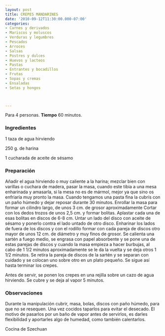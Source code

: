 ```yaml
---
layout: post
title: CREPES MANDARINES
date: '2010-09-12T11:30:00.000-07:00'
categories:
- Carnes y derivados
- Mariscos y moluscos
- Verduras y legumbres
- Pescados
- Arroces
- Salsas
- Postres y dulces
- Huevos y lacteos
- Pastas
- Entrantes y bocadillos
- Frutas
- Sopas y cremas
- Ensaladas
- Setas y hongos
 


---
```


Para 4 personas.
<b>Tiempo</b> 60 minutos.

<h3>Ingredientes</h3>

1 taza de agua hirviendo

250 g. de harina

1 cucharada de aceite de sésamo

<h3>Preparación</h3>

Añadir el agua hirviendo o muy caliente a la harina; mezclar bien con varillas o cuchara de madera, pasar la masa, cuando este tibia a una mesa enharinada y amasarla, si la mesa no es de mármol, mejor ya que sino os enfriaría muy pronto la masa. Cuando tengamos una pasta fina la cubrís con un paño húmedo y dejar reposar durante 30 minutos. Enrollar la masa para formar un cilindro largo, de unos 3 cm. de grosor aproximadamente Cortar con los dedos trozos de unos 2,5 cm. y formar bolitas. Aplastar cada una de esas bolitas en discos de 6-8 cm. Untar un lado del disco con aceite de sésamo y ponerlo contra el lado untado de otro disco. Enharinar los lados de fuera de los discos y con el rodillo formar con cada pareja de discos otro mayor de unos 12 cm. de diámetro y muy finos de grosor. Se calienta una sartén a fuego medio, se engrasa con papel absorbente y se pone una de estas parejas de discos y cuando la masa empieza a hacer burbujas, al cabo de 1 1/2 minutos aproximadamente se le da la vuelta y se deja otros 1 1/2 minutos. Se retira la pareja de discos de la sartén y se separan con cuidado y se colocan uno sobre otro en un plato pequeño. Se sigue así hasta terminar los crepes.

Antes de servir, se ponen los crepes en una rejilla sobre un cazo de agua hirviendo. Se cubre y se deja al vapor 5 minutos.

<h3>Observaciones</h3>

Durante la manipulación cubrir, masa, bolas, discos con paño húmedo, para que no se resequen. Una vez cocidos taparlos para evitar el desecado. El motivo de pasarlos por un baño de vapor antes de servirlos, es darles flexibilidad y aportarles algo de humedad, como también calentarlos.

Cocina de Szechuan

